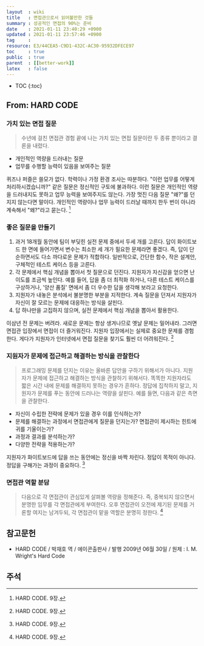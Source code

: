 ```yaml
---
layout  : wiki
title   : 면접관으로서 읽어볼만한 것들
summary : 성공적인 면접의 90%는 준비
date    : 2021-01-11 23:40:29 +0900
updated : 2021-01-11 23:57:46 +0900
tag     : 
resource: E3/44CEA5-C9D1-432C-AC30-95932DFECE97
toc     : true
public  : true
parent  : [[better-work]]
latex   : false
---
```

* TOC
{:toc}

## From: HARD CODE

### 가치 있는 면접 질문

> 수년에 걸친 면접관 경험 끝에 나는 가치 있는 면접 질문이란 두 종류 뿐이라고 결론을 내렸다.
- 개인적인 역량을 드러내는 질문
- 업무를 수행할 능력이 있음을 보여주는 질문
>
퀴즈나 퍼즐은 쓸모가 없다. 학력이나 가정 환경 조사는 따분하다.
"이런 업무를 어떻게 처리하시겠습니까?" 같은 질문은 정신적인 구토에 불과하다.
이런 질문은 개인적인 역량을 드러내지도 못하고 업무 능력을 보여주지도 않는다.
가장 멋진 다음 질문 "왜?"를 던지지 않는다면 말이다.
개인적인 역량이나 업무 능력이 드러날 때까지 한두 번이 아니라 계속해서 "왜?"라고 묻는다.
[^hardcode-9]

### 좋은 질문을 만들기

>
1. 과거 18개월 동안에 팀이 부딪힌 실전 문제 중에서 두세 개를 고른다. 답이 화이트보드 한 면에 들어가면서 변수는 최소한 세 개가 필요한 문제라면 좋겠다. 즉, 답이 단순하면서도 다소 까다로운 문제가 적합하다. 일반적으로, 간단한 함수, 작은 설계안, 구체적인 테스트 케이스 등을 고른다.
2. 각 문제에서 핵심 개념을 뽑아서 첫 질문으로 던진다. 지원자가 자신감을 얻으면 난이도를 조금씩 높인다. 예를 들어, 답을 좀 더 최적화 하거나, 다른 테스트 케이스를 구상하거나, '양산 품질' 면에서 좀 더 우수한 답을 생각해 보라고 요청한다.
3. 지원자가 내놓은 분석에서 불분명한 부분을 지적한다. 계속 질문을 던져서 지원자가 자신이 잘 모르는 문제에 대응하는 방식을 살핀다.
4. 답 하나만을 고집하지 않으며, 실전 문제에서 핵심 개념을 뽑아서 활용한다.
>
이삼년 전 문제는 버려라. 새로운 문제는 항상 생겨나므로 옛날 문제는 밀어내라.
그러면 면접관 입장에서 면접이 더 즐거워진다.
지원자 입장에서는 실제로 중요한 문제를 경험한다.
게다가 지원자가 인터넷에서 면접 질문을 찾기도 훨씬 더 어려워진다.
[^hardcode-9]

### 지원자가 문제에 접근하고 해결하는 방식을 관찰한다

> 프로그래밍 문제를 던지는 이유는 올바른 답안을 구하기 위해서가 아니다.
지원자가 문제에 접근하고 해결하는 방식을 관찰하기 위해서다.
똑똑한 지원자라도 짧은 시간 내에 문제를 해결하지 못하는 경우가 흔하다.
정답에 집착하지 말고, 지원자가 문제를 푸는 동안에 드러나는 역량을 살핀다.
예를 들면, 다음과 같은 측면을 관찰한다.
>
- 자신이 수립한 전략에 문제가 있을 경우 이를 인식하는가?
- 문제를 해결하는 과정에서 면접관에게 질문을 던지는가? 면접관이 제시하는 힌트에 귀를 기울이는가?
- 과정과 결과를 분석하는가?
- 다양한 전략을 적용하는가?
>
지원자가 화이트보드에 답을 쓰는 동안에는 정신을 바짝 차린다.
정답이 목적이 아니다.
정답을 구해가는 과정이 중요하다.
[^hardcode-9]

### 면접관 역할 분담

> 다음으로 각 면접관이 관심있게 살펴볼 역량을 정해준다.
즉, 중복되지 않으면서 분명한 임무를 각 면접관에게 부여한다.
오후 면접관이 오전에 제기된 문제를 거론할 여지는 남겨두되,
각 면접관이 맡을 역할은 분명히 정한다.
[^hardcode-9]

## 참고문헌

- HARD CODE / 박재호 역 / 에이콘출판사 / 발행 2009년 06월 30일 / 원제 : I. M. Wright's Hard Code

## 주석
[^hardcode-9]: HARD CODE. 9장.

